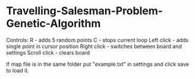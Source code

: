 # Travelling-Salesman-Problem-Genetic-Algorithm
Controls:
R - adds 5 random points
C - stops current loop
Left click - adds single point in cursor position
Right click - switches between board and settings
Scroll click - clears board

If map file is in the same folder put "example.txt" in settings and click save to load it.
